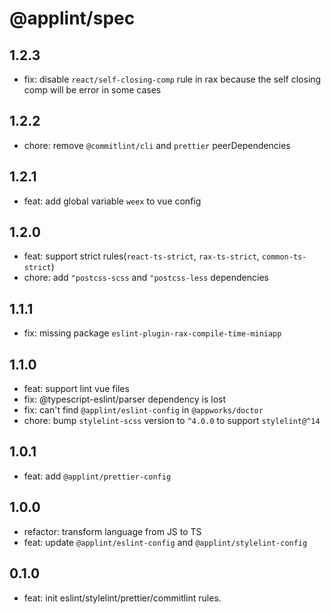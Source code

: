 # @applint/spec

## 1.2.3

- fix: disable `react/self-closing-comp` rule in rax because the self closing comp will be error in some cases

## 1.2.2

- chore: remove `@commitlint/cli` and `prettier` peerDependencies

## 1.2.1

- feat: add global variable `weex` to vue config

## 1.2.0

- feat: support strict rules(`react-ts-strict`, `rax-ts-strict`, `common-ts-strict`)
- chore: add `"postcss-scss` and `"postcss-less` dependencies

## 1.1.1

- fix: missing package `eslint-plugin-rax-compile-time-miniapp`

## 1.1.0

- feat: support lint vue files
- fix: @typescript-eslint/parser dependency is lost
- fix: can't find `@applint/eslint-config` in `@appworks/doctor`
- chore: bump `stylelint-scss` version to `^4.0.0` to support `stylelint@^14`

## 1.0.1

- feat: add `@applint/prettier-config`

## 1.0.0

- refactor: transform language from JS to TS
- feat: update `@applint/eslint-config` and `@applint/stylelint-config`

## 0.1.0

- feat: init eslint/stylelint/prettier/commitlint rules.

